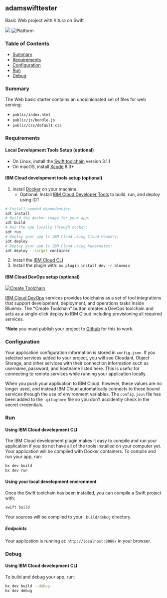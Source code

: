 ## adamswifttester

Basic Web project with Kitura on Swift

[![](https://img.shields.io/badge/bluemix-powered-blue.svg)](https://bluemix.net)
![Platform](https://img.shields.io/badge/platform-SWIFT-lightgrey.svg?style=flat)

### Table of Contents
* [Summary](#summary)
* [Requirements](#requirements)
* [Configuration](#configuration)
* [Run](#run)
* [Debug](#debug)

<a name="summary"></a>
### Summary
The Web basic starter contains an unopinionated set of files for web serving:

- `public/index.html`
- `public/js/bundle.js`
- `public/css/default.css`



<a name="requirements"></a>
### Requirements
#### Local Development Tools Setup (optional)

- On Linux, install the [Swift toolchain](http://www.swift.org) version 3.1.1
- On macOS, install [Xcode](https://developer.apple.com/download) 8.3+


#### IBM Cloud development tools setup (optional)

1. Install [Docker](http://docker.io) on your machine.
    * Optional: Install [IBM Cloud Developer Tools](https://github.com/IBM-Cloud/ibm-cloud-developer-tools) to build, run, and deploy using IDT
```bash
# Install needed dependencies:
idt install
# Build the docker image for your app:
idt build
# Run the app locally through docker:
idt run
# Deploy your app to IBM Cloud using Cloud Foundry:
idt deploy
# Deploy your app to IBM Cloud using Kubernetes:
idt deploy --target container
```
2. Install the [IBM Cloud CLI](https://console.ng.bluemix.net/docs/cli/index.html)
3. Install the plugin with: `bx plugin install dev -r bluemix`


#### IBM Cloud DevOps setup (optional)

[![Create Toolchain](https://console.ng.bluemix.net/devops/graphics/create_toolchain_button.png)](https://console.ng.bluemix.net/devops/setup/deploy/)

[IBM Cloud DevOps](https://www.ibm.com/cloud-computing/bluemix/devops) services provides toolchains as a set of tool integrations that support development, deployment, and operations tasks inside Bluemix. The "Create Toolchain" button creates a DevOps toolchain and acts as a single-click deploy to IBM Cloud including provisioning all required services. 

***Note** you must publish your project to [Github](https://github.com/) for this to work.



<a name="configuration"></a>
### Configuration

Your application configuration information is stored in `config.json`. If you selected services added to your project, you will see Cloudant, Object Storage, and other services with their connection information such as username, password, and hostname listed here. This is useful for connecting to remote services while running your application locally.

When you push your application to IBM Cloud, however, these values are no longer used, and instead IBM Cloud automatically connects to those bound services through the use of environment variables. The `config.json` file has been added to the `.gitignore` file so you don't accidently check in the secret credentials.


<a name="run"></a>
### Run
#### Using IBM Cloud development CLI
The IBM Cloud development plugin makes it easy to compile and run your application if you do not have all of the tools installed on your computer yet. Your application will be compiled with Docker containers. To compile and run your app, run:

```bash
bx dev build
bx dev run
```


#### Using your local development environment
Once the Swift toolchain has been installed, you can compile a Swift project with:

```bash
swift build
```

Your sources will be compiled to your `.build/debug` directory.




##### Endpoints

Your application is running at: `http://localhost:8080/` in your browser.




<a name="debug"></a>
### Debug

#### Using IBM Cloud development CLI
To build and debug your app, run:
```bash
bx dev build --debug
bx dev debug
```

